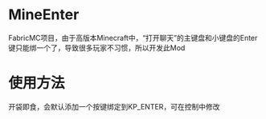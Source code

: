 # MineEnter
FabricMC项目，由于高版本Minecraft中，“打开聊天”的主键盘和小键盘的Enter键只能绑一个了，导致很多玩家不习惯，所以开发此Mod

# 使用方法
开袋即食，会默认添加一个按键绑定到KP_ENTER，可在控制中修改